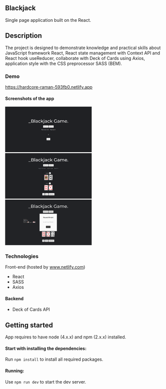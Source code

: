 ## Blackjack

Single page application built on the React.

## Description

The project is designed to demonstrate knowledge and practical skills about JavaScript framework React, React state management with Context API and React hook useReducer, collaborate with Deck of Cards using Axios, application style with the CSS preprocessor SASS (BEM).

### Demo

https://hardcore-raman-593fb0.netlify.app

#### Screenshots of the app

<div>
<p>
<img src="demo-images/img-1.png" width="280px">
<img src="demo-images/img-2.png" width="280px">
<img src="demo-images/img-3.png" width="280px">
</p>
</div>

### Technologies

Front-end (hosted by www.netlify.com)

- React
- SASS
- Axios

#### Backend

- Deck of Cards API


## Getting started

  App requires to have node (4.x.x) and npm (2.x.x) installed.

#### Start with installing the dependencies:

  Run `npm install` to install all required packages.

#### Running:

  Use `npm run dev` to start the dev server.

